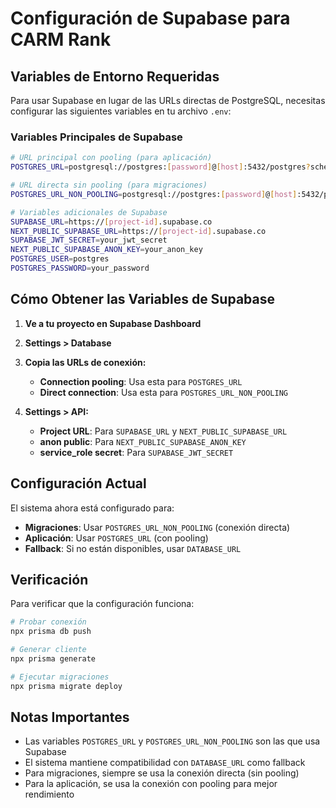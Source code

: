 # Configuración de Supabase para CARM Rank

## Variables de Entorno Requeridas

Para usar Supabase en lugar de las URLs directas de PostgreSQL, necesitas configurar las siguientes variables en tu archivo `.env`:

### Variables Principales de Supabase

```bash
# URL principal con pooling (para aplicación)
POSTGRES_URL=postgresql://postgres:[password]@[host]:5432/postgres?schema=public&sslmode=require&connection_limit=5&pgbouncer=true&prepareThreshold=0&connection_timeout=30&pool_timeout=30

# URL directa sin pooling (para migraciones)
POSTGRES_URL_NON_POOLING=postgresql://postgres:[password]@[host]:5432/postgres?schema=public&sslmode=require&connection_limit=1

# Variables adicionales de Supabase
SUPABASE_URL=https://[project-id].supabase.co
NEXT_PUBLIC_SUPABASE_URL=https://[project-id].supabase.co
SUPABASE_JWT_SECRET=your_jwt_secret
NEXT_PUBLIC_SUPABASE_ANON_KEY=your_anon_key
POSTGRES_USER=postgres
POSTGRES_PASSWORD=your_password
```

## Cómo Obtener las Variables de Supabase

1. **Ve a tu proyecto en Supabase Dashboard**
2. **Settings > Database**
3. **Copia las URLs de conexión:**
   - **Connection pooling**: Usa esta para `POSTGRES_URL`
   - **Direct connection**: Usa esta para `POSTGRES_URL_NON_POOLING`

4. **Settings > API:**
   - **Project URL**: Para `SUPABASE_URL` y `NEXT_PUBLIC_SUPABASE_URL`
   - **anon public**: Para `NEXT_PUBLIC_SUPABASE_ANON_KEY`
   - **service_role secret**: Para `SUPABASE_JWT_SECRET`

## Configuración Actual

El sistema ahora está configurado para:

- **Migraciones**: Usar `POSTGRES_URL_NON_POOLING` (conexión directa)
- **Aplicación**: Usar `POSTGRES_URL` (con pooling)
- **Fallback**: Si no están disponibles, usar `DATABASE_URL`

## Verificación

Para verificar que la configuración funciona:

```bash
# Probar conexión
npx prisma db push

# Generar cliente
npx prisma generate

# Ejecutar migraciones
npx prisma migrate deploy
```

## Notas Importantes

- Las variables `POSTGRES_URL` y `POSTGRES_URL_NON_POOLING` son las que usa Supabase
- El sistema mantiene compatibilidad con `DATABASE_URL` como fallback
- Para migraciones, siempre se usa la conexión directa (sin pooling)
- Para la aplicación, se usa la conexión con pooling para mejor rendimiento
